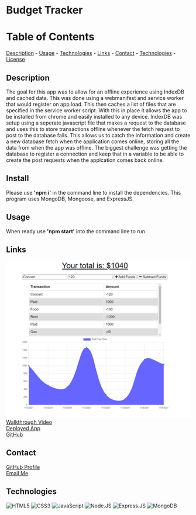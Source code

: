 # Budget Tracker

# Table of Contents

[Description](#description) -
[Usage](#usage) - 
[Technologies](#technologies) -
[Links](#links) - 
[Contact](#contact) -
[Technologies](#technologies) -
[License](#license)

## Description

The goal for this app was to allow for an offline experience using IndexDB and cached data. This was done using a webmanifest and service worker that would register on app load. This then caches a list of files that are specified in the service worker script. With this in place it allows the app to be installed from chrome and easily installed to any device. IndexDB was setup using a seperate javascript file that makes a request to the database and uses this to store transactions offline whenever the fetch request to post to the database fails. This allows us to catch the information and create a new database fetch when the application comes online, storing all the data from when the app was offline. The biggest challenge was getting the database to register a connection and keep that in a variable to be able to create the post requests when the applcation comes back online.

## Install

Please use **'npm i'** in the command line to install the dependencies. This program uses MongoDB, Mongoose, and ExpressJS.

## Usage

When ready use **'npm start'** into the command line to run.

## Links

![Screenshot of App](./assets/website-screenshot.JPG) <br>
[Walkthrough Video](https://youtu.be/-cWCMUWPRsw) <br>
[Deployed App](https://peaceful-falls-49920.herokuapp.com/) <br>
[GitHub](https://github.com/niklasertle/nje-budget-tracker)

## Contact

[GitHub Profile](https://github.com/niklasertle)<br>
[Email Me](mailto:nik.ertle16@gmail.com)

## Technologies

![HTML5](https://img.shields.io/static/v1?style=for-the-badge&message=HTML5&color=E34F26&logo=HTML5&logoColor=FFFFFF&label=)
![CSS3](https://img.shields.io/static/v1?style=for-the-badge&message=CSS3&color=1572B6&logo=CSS3&logoColor=FFFFFF&label=)
![JavaScript](https://img.shields.io/static/v1?style=for-the-badge&message=JavaScript&color=222222&logo=JavaScript&logoColor=F7DF1E&label=)
![Node.JS](https://img.shields.io/static/v1?style=for-the-badge&message=Node.JS&color=222222&logo=Node.JS&logoColor=F7DF1E&label=)
![Express.JS](https://img.shields.io/static/v1?style=for-the-badge&message=Express.JS&color=222222&label=)
![MongoDB](https://img.shields.io/static/v1?style=for-the-badge&message=MongoDB&color=222222&label=)
